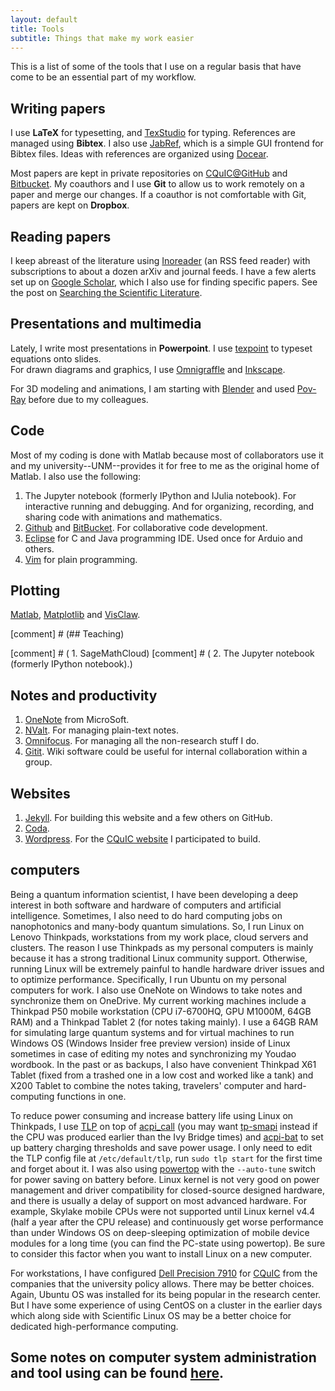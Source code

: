 ```yaml
---
layout: default
title: Tools
subtitle: Things that make my work easier
---
```


This is a list of some of the tools that I use on a regular basis that have
come to be an essential part of my workflow.

## Writing papers

I use **LaTeX** for typesetting, and [TexStudio](http://texstudio.org/)
for typing.
References are managed using **Bibtex**.  I also use
[JabRef](http://jabref.org/), which is a simple GUI frontend for
Bibtex files.
Ideas with references are organized using [Docear](http://docear.org).

Most papers are kept in private repositories on
[CQuIC@GitHub](http://cquic-github.github.io) and [Bitbucket](http://bitbucket.org).  My coauthors and I use **Git** to
allow us to work remotely on a paper and merge our changes.
If a coauthor is not comfortable with Git, papers are kept on **Dropbox**.

## Reading papers
I keep abreast of the literature using [Inoreader]() (an RSS feed reader) with
subscriptions to about a dozen arXiv and journal feeds.  I have a few alerts
set up on [Google Scholar](http://scholar.google.com), which I also use for
finding specific papers.  See the post on
[Searching the Scientific Literature](http://www.davidketcheson.info/2011/10/27/searching-scientific-literature.html).


## Presentations and multimedia
Lately, I write most presentations in **Powerpoint**.  I use
[texpoint](http://texpoint.necula.org/) to typeset equations onto slides.  
For drawn diagrams and graphics, I use [Omnigraffle](https://www.omnigroup.com/omnigraffle)
and [Inkscape](https://inkscape.org/).

For 3D modeling and animations, I am starting with [Blender](http://www.blender.org/) and used [Pov-Ray](http://www.povray.org/) before due to my colleagues.

## Code
Most of my coding is done with Matlab because most of collaborators use it and my university--UNM--provides it for free to me as the original home of Matlab.  I also use the following:

 1. The Jupyter notebook (formerly IPython and IJulia notebook). For interactive running and debugging. And for organizing, recording, and
    sharing code with animations and mathematics.
 1. [Github](http://github.com) and [BitBucket](http://bitbucket.com).  For collaborative code development.
 2. [Eclipse](https://www.eclipse.org/) for C and Java programming IDE. Used once for Arduio and others.
 3. [Vim](http://www.vim.org) for plain programming.

## Plotting

[Matlab](http://matlab.com), [Matplotlib](http://matplotlib.org/) and [VisClaw](https://github.com/clawpack/visclaw).

[comment] # (## Teaching)

[comment] # ( 1. SageMathCloud)
[comment] # ( 2. The Jupyter notebook (formerly IPython notebook).)

## Notes and productivity

 1. [OneNote](https://www.onenote.com/) from MicroSoft.
 1. [NValt](http://brettterpstra.com/nvalt-2-2-public-beta/).  For managing
    plain-text notes.
 1. [Omnifocus](http://www.omnigroup.com/products/omnifocus/).  For managing all the non-research stuff I do.
 1. [Gitit](http://gitit.net/).  Wiki software could be useful for
    internal collaboration within a group.

## Websites

 1. [Jekyll](https://github.com/mojombo/jekyll).  For building this website and a few others on GitHub.
 2. [Coda](https://panic.com/coda/).  
 3. [Wordpress](http://wordpress.org/). For the [CQuIC website](http://cquic.unm.edu) I participated to build.

## computers

Being a quantum information scientist, I have been developing a deep interest in both software and hardware of computers and artificial intelligence.
Sometimes, I also need to do hard computing jobs on nanophotonics and many-body quantum simulations.
So, I run Linux on Lenovo Thinkpads, workstations from my work place, cloud servers and clusters.
The reason I use Thinkpads as my personal computers is mainly because it has a strong traditional Linux community support. Otherwise, running Linux will be extremely painful to handle hardware driver issues and to optimize performance.
Specifically, I run Ubuntu on my personal computers for work.
I also use OneNote on Windows to take notes and synchronize them on OneDrive.
My current working machines include a Thinkpad P50 mobile workstation (CPU i7-6700HQ, GPU M1000M, 64GB RAM) and a Thinkpad Tablet 2 (for notes taking mainly).
I use a 64GB RAM for simulating large quantum systems and for virtual machines to run Windows OS (Windows Insider free preview version) inside of Linux sometimes in case of editing my notes and synchronizing my Youdao wordbook.
In the past or as backups, I also have convenient Thinkpad X61 Tablet (fixed from a trashed one in a low cost and worked like a tank) and X200 Tablet to combine the notes taking, travelers' computer and hard-computing functions in one.

To reduce power consuming and increase battery life using Linux on Thinkpads, I use [TLP](http://linrunner.de/en/tlp/docs/tlp-linux-advanced-power-management.html) on top of [acpi_call](https://github.com/mkottman/acpi_call) (you may want [tp-smapi](http://www.thinkwiki.org/wiki/Tp_smapi) instead if the CPU was produced earlier than the Ivy Bridge times) and [acpi-bat](http://www.thinkwiki.org/wiki/Tpacpi-bat) to set up battery charging thresholds and save power usage.
I only need to edit the TLP config file at `/etc/default/tlp`, run `sudo tlp start` for the first time and forget about it.
I was also using [powertop](https://wiki.archlinux.org/index.php/powertop) with the `--auto-tune` switch for power saving on battery before.
Linux kernel is not very good on power management and driver compatibility for closed-source designed hardware, and there is usually a delay of support on most advanced hardware.
For example, Skylake mobile CPUs were not supported until Linux kernel v4.4 (half a year after the CPU release) and continuously get worse performance than under Windows OS on deep-sleeping optimization of mobile device modules for a long time (you can find the PC-state using powertop).
Be sure to consider this factor when you want to install Linux on a new computer.

For workstations, I have configured [Dell Precision 7910](http://www.dell.com/us/business/p/precision-t7910-workstation/pd) for [CQuIC](http://cquic.unm.edu) from the companies that the university policy allows. There may be better choices.
Again, Ubuntu OS was installed for its being popular in the research center.
But I have some experience of using CentOS on a cluster in the earlier days which along side with Scientific Linux OS may be a better choice for dedicated high-performance computing.


## Some notes on computer system administration and tool using can be found [here](/en/notebooks/SystemAdmin.html). 
